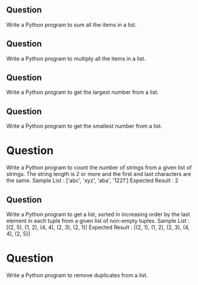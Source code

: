 ## Question 
Write a Python program to sum all the items in a list.

## Question
Write a Python program to multiply all the items in a list.

## Question 
Write a Python program to get the largest number from a list.

## Question 
Write a Python program to get the smallest number from a list.

# Question 
Write a Python program to count the number of strings from a given list of strings. The string length is 2 or more and the first and last characters are the same.
Sample List : ['abc', 'xyz', 'aba', '1221']
Expected Result : 2

## Question 
Write a Python program to get a list, sorted in increasing order by the last element in each tuple from a given list of non-empty tuples.
Sample List : [(2, 5), (1, 2), (4, 4), (2, 3), (2, 1)]
Expected Result : [(2, 1), (1, 2), (2, 3), (4, 4), (2, 5)]

# Question
Write a Python program to remove duplicates from a list.
